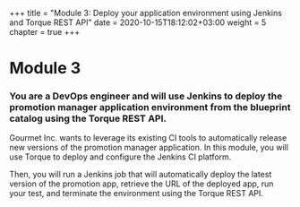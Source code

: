 +++
title = "Module 3: Deploy your application environment using Jenkins and Torque REST API"
date = 2020-10-15T18:12:02+03:00
weight = 5
chapter = true
+++

# Module 3

### You are a DevOps engineer and will use Jenkins to deploy the promotion manager application environment from the blueprint catalog using the Torque REST API. 

Gourmet Inc. wants to leverage its existing CI tools to automatically release new versions of the promotion manager application.
In this module, you will use Torque to deploy and configure the Jenkins CI platform. 

Then, you will run a Jenkins job that will automatically deploy the latest version of the promotion app, retrieve the URL of the deployed app, run your test, and terminate the environment using the Torque REST API.
